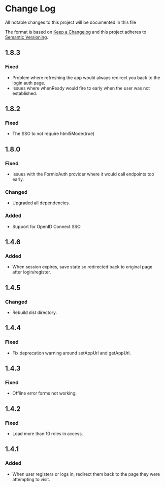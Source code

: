 # Change Log
All notable changes to this project will be documented in this file

The format is based on [Keep a Changelog](http://keepachangelog.com/)
and this project adheres to [Semantic Versioning](http://semver.org/).

## 1.8.3
### Fixed
 - Problem where refreshing the app would always redirect you back to the login auth page.
 - Issues where whenReady would fire to early when the user was not established.

## 1.8.2
### Fixed
 - The SSO to not require html5Mode(true)

## 1.8.0
### Fixed
 - Issues with the FormioAuth provider where it would call endpoints too early.

### Changed
 - Upgraded all dependencies.

### Added
 - Support for OpenID Connect SSO

## 1.4.6
### Added
 - When session expires, save state so redirected back to original page after login/register.

## 1.4.5
### Changed
 - Rebuild dist directory.

## 1.4.4
### Fixed
 - Fix deprecation warning around setAppUrl and getAppUrl.

## 1.4.3
### Fixed
 - Offline error forms not working.

## 1.4.2
### Fixed
 - Load more than 10 roles in access.

## 1.4.1
### Added
 - When user registers or logs in, redirect them back to the page they were attempting to visit.
